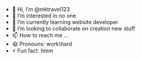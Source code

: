 - 👋 Hi, I’m @mktravel123
- 👀 I’m interested in no one
- 🌱 I’m currently learning website developer
- 💞️ I’m looking to collaborate on creation new stuff
- 📫 How to reach me ...
- 😄 Pronouns: work\hard
- ⚡ Fun fact: hmm

<!---
mktravel123/mktravel123 is a ✨ special ✨ repository because its `README.md` (this file) appears on your GitHub profile.
You can click the Preview link to take a look at your changes.
--->
